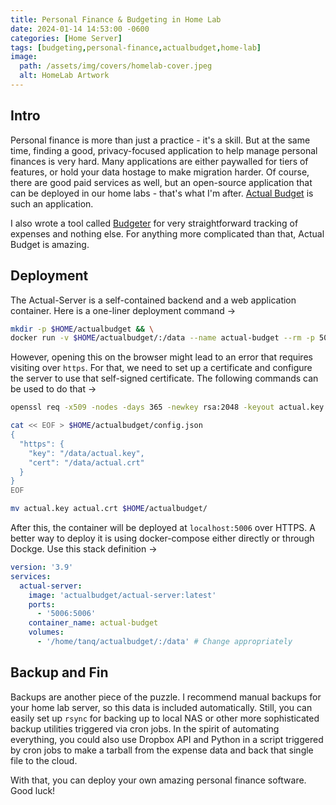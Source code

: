 ```yaml
---
title: Personal Finance & Budgeting in Home Lab
date: 2024-01-14 14:53:00 -0600
categories: [Home Server]
tags: [budgeting,personal-finance,actualbudget,home-lab]
image:
  path: /assets/img/covers/homelab-cover.jpeg
  alt: HomeLab Artwork
---
```


## Intro

Personal finance is more than just a practice - it's a skill. But at the same time, finding a good, privacy-focused application to help manage personal finances is very hard. Many applications are either paywalled for tiers of features, or hold your data hostage to make migration harder. Of course, there are good paid services as well, but an open-source application that can be deployed in our home labs - that's what I'm after. [Actual Budget](https://github.com/actualbudget/actual) is such an application.

I also wrote a tool called [Budgeter](https://github.com/Tanq16/budgeter) for very straightforward tracking of expenses and nothing else. For anything more complicated than that, Actual Budget is amazing.

## Deployment

The Actual-Server is a self-contained backend and a web application container. Here is a one-liner deployment command &rarr;

```bash
mkdir -p $HOME/actualbudget && \
docker run -v $HOME/actualbudget/:/data --name actual-budget --rm -p 5006:5006 -d -t actualbudget/actual-server:latest
```

However, opening this on the browser might lead to an error that requires visiting over `https`. For that, we need to set up a certificate and configure the server to use that self-signed certificate. The following commands can be used to do that &rarr;

```bash
openssl req -x509 -nodes -days 365 -newkey rsa:2048 -keyout actual.key -keyout actual.crt
```

```bash
cat << EOF > $HOME/actualbudget/config.json
{
  "https": {
    "key": "/data/actual.key",
    "cert": "/data/actual.crt"
  }
}
EOF
```

```bash
mv actual.key actual.crt $HOME/actualbudget/
```

After this, the container will be deployed at `localhost:5006` over HTTPS. A better way to deploy it is using docker-compose either directly or through Dockge. Use this stack definition &rarr;

```yaml
version: '3.9'
services:
  actual-server:
    image: 'actualbudget/actual-server:latest'
    ports:
      - '5006:5006'
    container_name: actual-budget
    volumes:
      - '/home/tanq/actualbudget/:/data' # Change appropriately
```

## Backup and Fin

Backups are another piece of the puzzle. I recommend manual backups for your home lab server, so this data is included automatically. Still, you can easily set up `rsync` for backing up to local NAS or other more sophisticated backup utilities triggered via cron jobs. In the spirit of automating everything, you could also use Dropbox API and Python in a script triggered by cron jobs to make a tarball from the expense data and back that single file to the cloud.

With that, you can deploy your own amazing personal finance software. Good luck!

